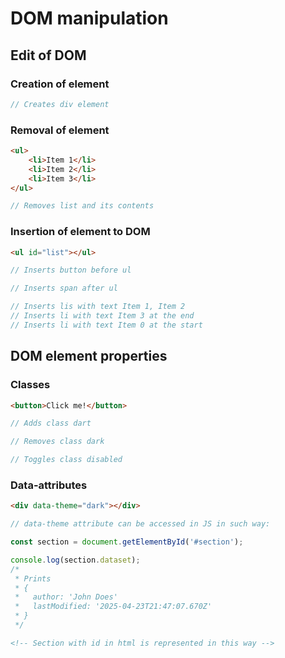 # DOM manipulation

## Edit of DOM

### Creation of element

```js
// Creates div element
```

### Removal of element

```html
<ul>
    <li>Item 1</li>
    <li>Item 2</li>
    <li>Item 3</li>
</ul>
```

```js
// Removes list and its contents
```

### Insertion of element to DOM

```html
<ul id="list"></ul>
```

```js
// Inserts button before ul

// Inserts span after ul

// Inserts lis with text Item 1, Item 2
// Inserts li with text Item 3 at the end
// Inserts li with text Item 0 at the start
```

## DOM element properties

### Classes

```html
<button>Click me!</button>
```

```js
// Adds class dart

// Removes class dark

// Toggles class disabled
```

### Data-attributes

```html
<div data-theme="dark"></div>
```

```js
// data-theme attribute can be accessed in JS in such way:
```

```js
const section = document.getElementById('#section');

console.log(section.dataset);
/*
 * Prints
 * {
 *   author: 'John Does'
 *   lastModified: '2025-04-23T21:47:07.670Z'
 * }
 */
```

```html
<!-- Section with id in html is represented in this way -->
```
